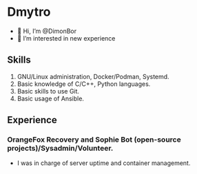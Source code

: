 # Dmytro
- 👋 Hi, I’m @DimonBor
- 👀 I’m interested in new experience

## Skills
  1. GNU/Linux administration, Docker/Podman, Systemd.
  2. Basic knowledge of C/C++, Python languages.
  3. Basic skills to use Git.
  4. Basic usage of Ansible.
 
## Experience
  ### OrangeFox Recovery and Sophie Bot (open-source projects)/Sysadmin/Volunteer.
  - I was in charge of server uptime and container management.

